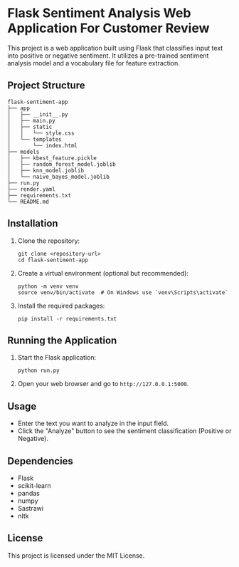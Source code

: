 # Flask Sentiment Analysis Web Application For Customer Review

This project is a web application built using Flask that classifies input text into positive or negative sentiment. It utilizes a pre-trained sentiment analysis model and a vocabulary file for feature extraction.

## Project Structure

```
flask-sentiment-app
├── app
│   ├── __init__.py
│   ├── main.py
│   ├── static
│   │   └── style.css
│   └── templates
│       └── index.html
├── models
│   ├── kbest_feature.pickle
│   ├── random_forest_model.joblib
│   ├── knn_model.joblib
│   └── naive_bayes_model.joblib
├── run.py
├── render.yaml
├── requirements.txt
└── README.md
```

## Installation

1. Clone the repository:
   ```
   git clone <repository-url>
   cd flask-sentiment-app
   ```

2. Create a virtual environment (optional but recommended):
   ```
   python -m venv venv
   source venv/bin/activate  # On Windows use `venv\Scripts\activate`
   ```

3. Install the required packages:
   ```
   pip install -r requirements.txt
   ```

## Running the Application

1. Start the Flask application:
   ```
   python run.py
   ```

2. Open your web browser and go to `http://127.0.0.1:5000`.

## Usage

- Enter the text you want to analyze in the input field.
- Click the "Analyze" button to see the sentiment classification (Positive or Negative).

## Dependencies

- Flask
- scikit-learn
- pandas
- numpy
- Sastrawi
- nltk

## License

This project is licensed under the MIT License.
